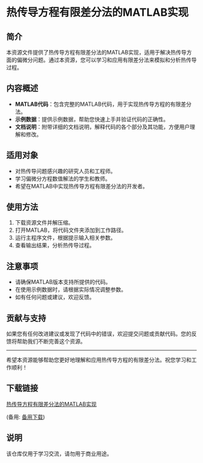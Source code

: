 # 热传导方程有限差分法的MATLAB实现

## 简介
本资源文件提供了热传导方程有限差分法的MATLAB实现，适用于解决热传导方面的偏微分问题。通过本资源，您可以学习和应用有限差分法来模拟和分析热传导过程。

## 内容概述
- **MATLAB代码**：包含完整的MATLAB代码，用于实现热传导方程的有限差分法。
- **示例数据**：提供示例数据，帮助您快速上手并验证代码的正确性。
- **文档说明**：附带详细的文档说明，解释代码的各个部分及其功能，方便用户理解和修改。

## 适用对象
- 对热传导问题感兴趣的研究人员和工程师。
- 学习偏微分方程数值解法的学生和教师。
- 希望在MATLAB中实现热传导方程有限差分法的开发者。

## 使用方法
1. 下载资源文件并解压缩。
2. 打开MATLAB，将代码文件夹添加到工作路径。
3. 运行主程序文件，根据提示输入相关参数。
4. 查看输出结果，分析热传导过程。

## 注意事项
- 请确保MATLAB版本支持所提供的代码。
- 在使用示例数据时，请根据实际情况调整参数。
- 如有任何问题或建议，欢迎反馈。

## 贡献与支持
如果您有任何改进建议或发现了代码中的错误，欢迎提交问题或贡献代码。您的反馈将帮助我们不断完善这个资源。

---

希望本资源能够帮助您更好地理解和应用热传导方程的有限差分法。祝您学习和工作顺利！

## 下载链接
[热传导方程有限差分法的MATLAB实现](https://pan.quark.cn/s/65f5900b4e0e) 

(备用: [备用下载](https://pan.baidu.com/s/1w16Ty2V5VzPO1wJa22J6ow?pwd=1234))

## 说明

该仓库仅用于学习交流，请勿用于商业用途。
